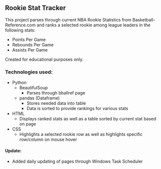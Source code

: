 ## Rookie Stat Tracker

This project parses through current NBA Rookie Statistics from Basketball-Reference.com and ranks a selected rookie among league leaders in the following stats:
* Points Per Game
* Rebounds Per Game
* Assists Per Game

Created for educational purposes only.

### Technologies used:
* Python
    * BeautifulSoup
        * Parses through bballref page
    * pandas (Dataframe)
        * Stores needed data into table
        * Data is sorted to provide rankings for various stats
* HTML
    * Displays ranked stats as well as a table sorted by current stat based on page
* CSS
    * Highlights a selected rookie row as well as highlights specific row/column on mouse hover


#### Update:
* Added daily updating of pages through Windows Task Scheduler
